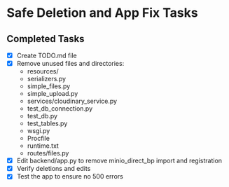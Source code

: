 # Safe Deletion and App Fix Tasks

## Completed Tasks
- [x] Create TODO.md file
- [x] Remove unused files and directories:
  - resources/
  - serializers.py
  - simple_files.py
  - simple_upload.py
  - services/cloudinary_service.py
  - test_db_connection.py
  - test_db.py
  - test_tables.py
  - wsgi.py
  - Procfile
  - runtime.txt
  - routes/files.py
- [x] Edit backend/app.py to remove minio_direct_bp import and registration
- [x] Verify deletions and edits
- [x] Test the app to ensure no 500 errors

